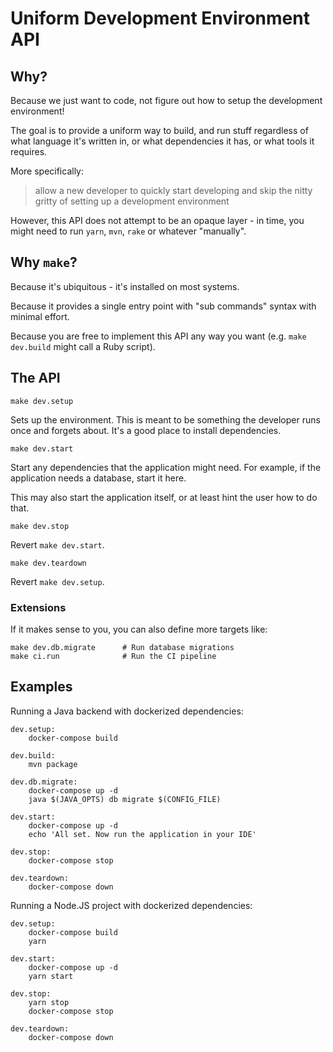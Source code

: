 # Uniform Development Environment API

## Why?

Because we just want to code, not figure out how to setup the development environment!

The goal is to provide a uniform way to build, and run stuff regardless of what language it's written in, or what dependencies it has, or what tools it requires.

More specifically:

> allow a new developer to quickly start developing and skip the nitty gritty of setting up a development environment

However, this API does not attempt to be an opaque layer - in time, you might need to run `yarn`, `mvn`, `rake` or whatever "manually".

## Why `make`?

Because it's ubiquitous - it's installed on most systems.

Because it provides a single entry point with "sub commands" syntax with minimal effort.

Because you are free to implement this API any way you want (e.g. `make dev.build` might call a Ruby script).

## The API

```
make dev.setup
```

Sets up the environment. This is meant to be something the developer runs once and forgets about. It's a good place to install dependencies.

```
make dev.start
```

Start any dependencies that the application might need. For example, if the application needs a database, start it here.

This may also start the application itself, or at least hint the user how to do that.

```
make dev.stop
```

Revert `make dev.start`.

```
make dev.teardown
```

Revert `make dev.setup`.

### Extensions

If it makes sense to you, you can also define more targets like:

```
make dev.db.migrate      # Run database migrations
make ci.run              # Run the CI pipeline
```

## Examples

Running a Java backend with dockerized dependencies:

```
dev.setup:
	docker-compose build

dev.build:
	mvn package

dev.db.migrate:
	docker-compose up -d
	java $(JAVA_OPTS) db migrate $(CONFIG_FILE)

dev.start:
	docker-compose up -d
	echo 'All set. Now run the application in your IDE'

dev.stop:
	docker-compose stop

dev.teardown:
	docker-compose down
```

Running a Node.JS project with dockerized dependencies:
```
dev.setup:
	docker-compose build
	yarn

dev.start:
	docker-compose up -d
	yarn start

dev.stop:
	yarn stop
	docker-compose stop

dev.teardown:
	docker-compose down
```
